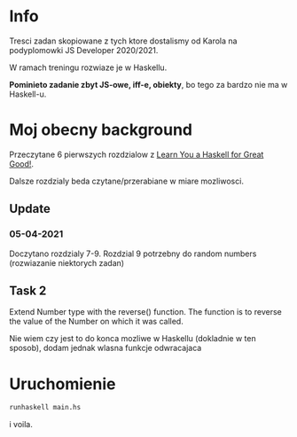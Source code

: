# Info

Tresci zadan skopiowane z tych ktore dostalismy od Karola na podyplomowki JS Developer 2020/2021.

W ramach treningu rozwiaze je w Haskellu.

**Pominieto zadanie zbyt JS-owe, iff-e, obiekty**, bo tego za bardzo nie ma w Haskell-u.


# Moj obecny background

Przeczytane 6 pierwszych rozdzialow z [Learn You a Haskell for Great Good!](http://learnyouahaskell.com/chapters).

Dalsze rozdzialy beda czytane/przerabiane w miare mozliwosci.

## Update

### 05-04-2021

Doczytano rozdzialy 7-9. Rozdzial 9 potrzebny do random numbers (rozwiazanie niektorych zadan)

## Task 2

Extend Number type with the reverse() function. The function is to reverse the value of the Number on which it was called.

Nie wiem czy jest to do konca mozliwe w Haskellu (dokladnie w ten sposob), dodam jednak wlasna funkcje odwracajaca

# Uruchomienie

```bash
runhaskell main.hs
```

i voila.
